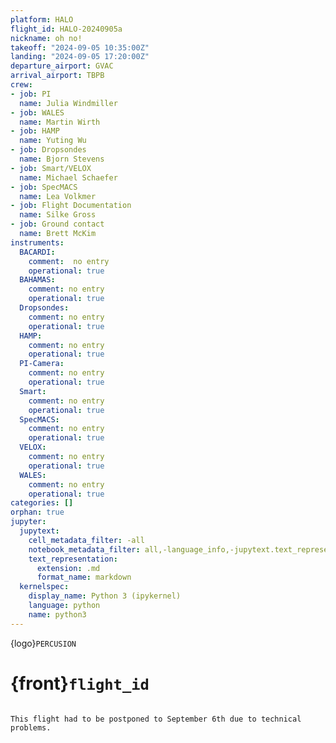 ```yaml
---
platform: HALO
flight_id: HALO-20240905a
nickname: oh no!
takeoff: "2024-09-05 10:35:00Z"
landing: "2024-09-05 17:20:00Z"
departure_airport: GVAC
arrival_airport: TBPB
crew:
- job: PI
  name: Julia Windmiller
- job: WALES
  name: Martin Wirth
- job: HAMP
  name: Yuting Wu
- job: Dropsondes
  name: Bjorn Stevens
- job: Smart/VELOX
  name: Michael Schaefer
- job: SpecMACS
  name: Lea Volkmer
- job: Flight Documentation
  name: Silke Gross
- job: Ground contact
  name: Brett McKim
instruments:
  BACARDI:
    comment:  no entry
    operational: true
  BAHAMAS:
    comment: no entry
    operational: true
  Dropsondes:
    comment: no entry
    operational: true
  HAMP:
    comment: no entry
    operational: true
  PI-Camera:
    comment: no entry
    operational: true
  Smart:
    comment: no entry
    operational: true
  SpecMACS:
    comment: no entry
    operational: true
  VELOX:
    comment: no entry
    operational: true
  WALES:
    comment: no entry
    operational: true
categories: []
orphan: true
jupyter:
  jupytext:
    cell_metadata_filter: -all
    notebook_metadata_filter: all,-language_info,-jupytext.text_representation.format_version,-jupytext.text_representation.jupytext_version
    text_representation:
      extension: .md
      format_name: markdown
  kernelspec:
    display_name: Python 3 (ipykernel)
    language: python
    name: python3
---
```


{logo}`PERCUSION`

# {front}`flight_id`

```{badges}
```

```{warning}
This flight had to be postponed to September 6th due to technical problems.
```


